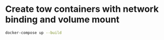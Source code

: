 # Create tow containers with network binding and volume mount

```bash
docker-compose up --build
```
